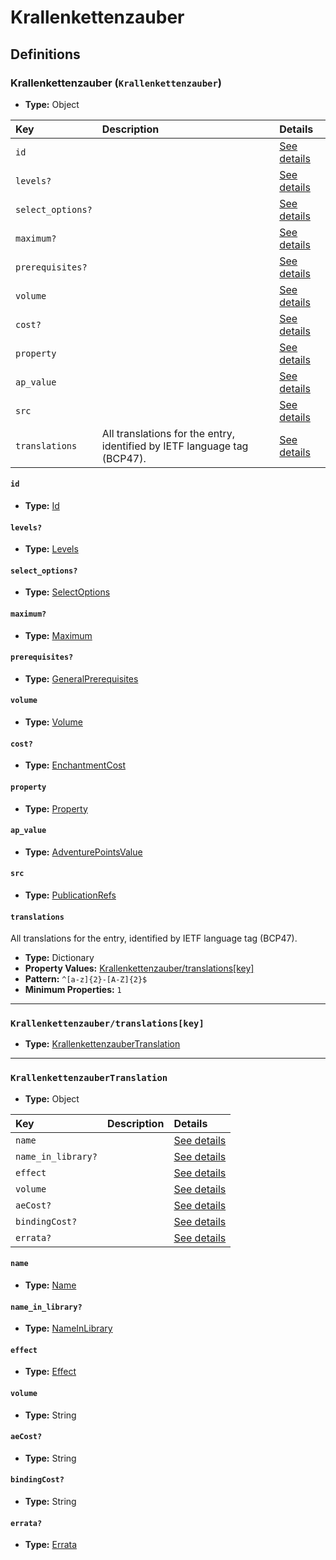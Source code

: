 # Krallenkettenzauber

## Definitions

### <a name="Krallenkettenzauber"></a> Krallenkettenzauber (`Krallenkettenzauber`)

- **Type:** Object

Key | Description | Details
:-- | :-- | :--
`id` |  | <a href="#Krallenkettenzauber/id">See details</a>
`levels?` |  | <a href="#Krallenkettenzauber/levels">See details</a>
`select_options?` |  | <a href="#Krallenkettenzauber/select_options">See details</a>
`maximum?` |  | <a href="#Krallenkettenzauber/maximum">See details</a>
`prerequisites?` |  | <a href="#Krallenkettenzauber/prerequisites">See details</a>
`volume` |  | <a href="#Krallenkettenzauber/volume">See details</a>
`cost?` |  | <a href="#Krallenkettenzauber/cost">See details</a>
`property` |  | <a href="#Krallenkettenzauber/property">See details</a>
`ap_value` |  | <a href="#Krallenkettenzauber/ap_value">See details</a>
`src` |  | <a href="#Krallenkettenzauber/src">See details</a>
`translations` | All translations for the entry, identified by IETF language tag (BCP47). | <a href="#Krallenkettenzauber/translations">See details</a>

#### <a name="Krallenkettenzauber/id"></a> `id`

- **Type:** <a href="../_Activatable.md#Id">Id</a>

#### <a name="Krallenkettenzauber/levels"></a> `levels?`

- **Type:** <a href="../_Activatable.md#Levels">Levels</a>

#### <a name="Krallenkettenzauber/select_options"></a> `select_options?`

- **Type:** <a href="../_Activatable.md#SelectOptions">SelectOptions</a>

#### <a name="Krallenkettenzauber/maximum"></a> `maximum?`

- **Type:** <a href="../_Activatable.md#Maximum">Maximum</a>

#### <a name="Krallenkettenzauber/prerequisites"></a> `prerequisites?`

- **Type:** <a href="../_Prerequisite.md#GeneralPrerequisites">GeneralPrerequisites</a>

#### <a name="Krallenkettenzauber/volume"></a> `volume`

- **Type:** <a href="../_Activatable.md#Volume">Volume</a>

#### <a name="Krallenkettenzauber/cost"></a> `cost?`

- **Type:** <a href="../_Activatable.md#EnchantmentCost">EnchantmentCost</a>

#### <a name="Krallenkettenzauber/property"></a> `property`

- **Type:** <a href="../_Activatable.md#Property">Property</a>

#### <a name="Krallenkettenzauber/ap_value"></a> `ap_value`

- **Type:** <a href="../_Activatable.md#AdventurePointsValue">AdventurePointsValue</a>

#### <a name="Krallenkettenzauber/src"></a> `src`

- **Type:** <a href="../source/_PublicationRef.md#PublicationRefs">PublicationRefs</a>

#### <a name="Krallenkettenzauber/translations"></a> `translations`

All translations for the entry, identified by IETF language tag (BCP47).

- **Type:** Dictionary
- **Property Values:** <a href="#Krallenkettenzauber/translations[key]">Krallenkettenzauber/translations[key]</a>
- **Pattern:** `^[a-z]{2}-[A-Z]{2}$`
- **Minimum Properties:** `1`

---

### <a name="Krallenkettenzauber/translations[key]"></a> `Krallenkettenzauber/translations[key]`

- **Type:** <a href="#KrallenkettenzauberTranslation">KrallenkettenzauberTranslation</a>

---

### <a name="KrallenkettenzauberTranslation"></a> `KrallenkettenzauberTranslation`

- **Type:** Object

Key | Description | Details
:-- | :-- | :--
`name` |  | <a href="#KrallenkettenzauberTranslation/name">See details</a>
`name_in_library?` |  | <a href="#KrallenkettenzauberTranslation/name_in_library">See details</a>
`effect` |  | <a href="#KrallenkettenzauberTranslation/effect">See details</a>
`volume` |  | <a href="#KrallenkettenzauberTranslation/volume">See details</a>
`aeCost?` |  | <a href="#KrallenkettenzauberTranslation/aeCost">See details</a>
`bindingCost?` |  | <a href="#KrallenkettenzauberTranslation/bindingCost">See details</a>
`errata?` |  | <a href="#KrallenkettenzauberTranslation/errata">See details</a>

#### <a name="KrallenkettenzauberTranslation/name"></a> `name`

- **Type:** <a href="../_Activatable.md#Name">Name</a>

#### <a name="KrallenkettenzauberTranslation/name_in_library"></a> `name_in_library?`

- **Type:** <a href="../_Activatable.md#NameInLibrary">NameInLibrary</a>

#### <a name="KrallenkettenzauberTranslation/effect"></a> `effect`

- **Type:** <a href="../_Activatable.md#Effect">Effect</a>

#### <a name="KrallenkettenzauberTranslation/volume"></a> `volume`

- **Type:** String

#### <a name="KrallenkettenzauberTranslation/aeCost"></a> `aeCost?`

- **Type:** String

#### <a name="KrallenkettenzauberTranslation/bindingCost"></a> `bindingCost?`

- **Type:** String

#### <a name="KrallenkettenzauberTranslation/errata"></a> `errata?`

- **Type:** <a href="../source/_Erratum.md#Errata">Errata</a>
